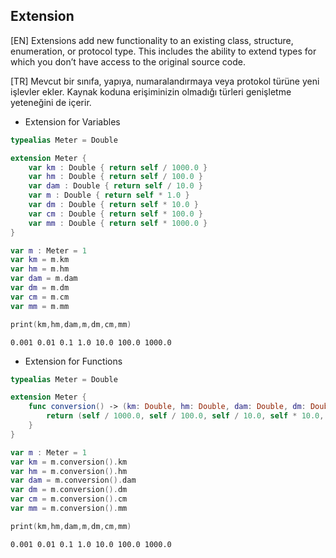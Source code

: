## Extension

[EN] Extensions add new functionality to an existing class, structure, enumeration, or protocol type. This includes the ability to extend types for which you don’t have access to the original source code.

[TR] Mevcut bir sınıfa, yapıya, numaralandırmaya veya protokol türüne yeni işlevler ekler. Kaynak koduna erişiminizin olmadığı türleri genişletme yeteneğini de içerir.

- Extension for Variables
```swift
typealias Meter = Double

extension Meter {
    var km : Double { return self / 1000.0 }
    var hm : Double { return self / 100.0 }
    var dam : Double { return self / 10.0 }
    var m : Double { return self * 1.0 }
    var dm : Double { return self * 10.0 }
    var cm : Double { return self * 100.0 }
    var mm : Double { return self * 1000.0 }
}

var m : Meter = 1
var km = m.km
var hm = m.hm
var dam = m.dam
var dm = m.dm
var cm = m.cm
var mm = m.mm

print(km,hm,dam,m,dm,cm,mm)
```
```
0.001 0.01 0.1 1.0 10.0 100.0 1000.0
```

- Extension for Functions
```swift
typealias Meter = Double

extension Meter {
    func conversion() -> (km: Double, hm: Double, dam: Double, dm: Double, cm: Double, mm: Double){
        return (self / 1000.0, self / 100.0, self / 10.0, self * 10.0, self * 100.0, self * 1000.0)
    }
}

var m : Meter = 1
var km = m.conversion().km
var hm = m.conversion().hm
var dam = m.conversion().dam
var dm = m.conversion().dm
var cm = m.conversion().cm
var mm = m.conversion().mm

print(km,hm,dam,m,dm,cm,mm)
```
```
0.001 0.01 0.1 1.0 10.0 100.0 1000.0
```
